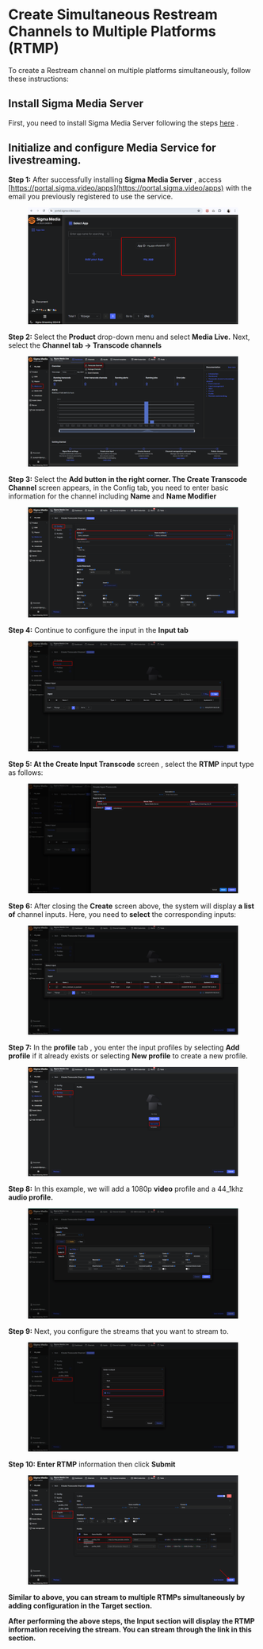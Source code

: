 # Create Simultaneous Restream Channels to Multiple Platforms (RTMP)

To create a Restream channel on multiple platforms simultaneously, follow these instructions:

## Install Sigma Media Server <a href="#cai-dat-sigma-media-server" id="cai-dat-sigma-media-server"></a>

First, you need to install Sigma Media Server following the steps [here](https://docs-vngcloud-vn.translate.goog/vng-cloud-document/vn/vcdn/loai-hinh-dich-vu/transcoding/cai-dat-sigma-media-server) .

## Initialize and configure Media Service for livestreaming. <a href="#khoi-tao-va-cau-hinh-dich-vu-media-service-de-livestream" id="khoi-tao-va-cau-hinh-dich-vu-media-service-de-livestream"></a>

**Step 1:** After successfully installing **Sigma Media Server** , access [https://portal.sigma.video/apps](https://portal.sigma.video/apps) with the email you previously registered to use the service.

<figure><img src="../../../../.gitbook/assets/image (28) (1).png" alt=""><figcaption></figcaption></figure>

**Step 2:** Select the **Product** drop-down menu and select **Media Live.** Next, select the **Channel tab -> Transcode channels**

<figure><img src="../../../../.gitbook/assets/image (29) (1).png" alt=""><figcaption></figcaption></figure>

**Step 3:** Select the **Add button in the right corner. The Create Transcode Channel** screen appears, in the Config tab, you need to enter basic information for the channel including **Name** and **Name Modifier**

<figure><img src="../../../../.gitbook/assets/image (30) (1).png" alt=""><figcaption></figcaption></figure>

**Step 4:** Continue to configure the input in the **Input tab**

<figure><img src="../../../../.gitbook/assets/image (31) (1).png" alt=""><figcaption></figcaption></figure>

**Step 5: At the Create Input Transcode** screen , select the **RTMP** input type as follows:

<figure><img src="../../../../.gitbook/assets/image (32) (1).png" alt=""><figcaption></figcaption></figure>

**Step 6:** After closing the **Create** screen above, the system will display **a list of** channel inputs. Here, you need to **select** the corresponding inputs:

<figure><img src="../../../../.gitbook/assets/image (33) (1).png" alt=""><figcaption></figcaption></figure>

**Step 7:** In the **profile** tab , you enter the input profiles by selecting **Add profile** if it already exists or selecting **New profile** to create a new profile.

<figure><img src="../../../../.gitbook/assets/image (34) (1).png" alt=""><figcaption></figcaption></figure>

**Step 8:** In this example, we will add a 1080p **video** profile and a 44\_1khz **audio profile.**

<figure><img src="../../../../.gitbook/assets/image (35) (1).png" alt=""><figcaption></figcaption></figure>

**Step 9:** Next, you configure the streams that you want to stream to.

<figure><img src="../../../../.gitbook/assets/image (36) (1).png" alt=""><figcaption></figcaption></figure>

**Step 10: Enter RTMP** information then click **Submit**

<figure><img src="../../../../.gitbook/assets/image (37) (1).png" alt=""><figcaption></figcaption></figure>

**Similar to above, you can stream to multiple RTMPs simultaneously by adding configuration in the Target section.**

**After performing the above steps, the Input section will display the RTMP information receiving the stream. You can stream through the link in this section.**
